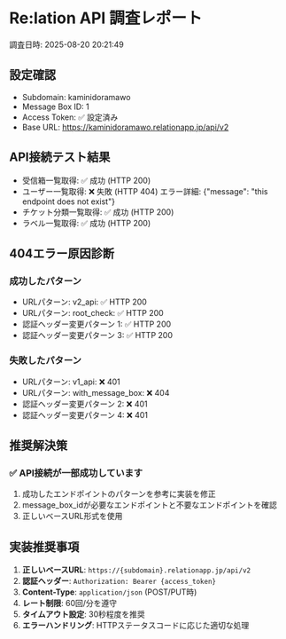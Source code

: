 # Re:lation API 調査レポート
調査日時: 2025-08-20 20:21:49

## 設定確認
- Subdomain: kaminidoramawo
- Message Box ID: 1
- Access Token: ✅ 設定済み
- Base URL: https://kaminidoramawo.relationapp.jp/api/v2

## API接続テスト結果
- 受信箱一覧取得: ✅ 成功 (HTTP 200)
- ユーザー一覧取得: ❌ 失敗 (HTTP 404)
  エラー詳細: {"message": "this endpoint does not exist"}
- チケット分類一覧取得: ✅ 成功 (HTTP 200)
- ラベル一覧取得: ✅ 成功 (HTTP 200)

## 404エラー原因診断
### 成功したパターン
- URLパターン: v2_api: ✅ HTTP 200
- URLパターン: root_check: ✅ HTTP 200
- 認証ヘッダー変更パターン 1: ✅ HTTP 200
- 認証ヘッダー変更パターン 3: ✅ HTTP 200

### 失敗したパターン
- URLパターン: v1_api: ❌ 401
- URLパターン: with_message_box: ❌ 404
- 認証ヘッダー変更パターン 2: ❌ 401
- 認証ヘッダー変更パターン 4: ❌ 401

## 推奨解決策
### ✅ API接続が一部成功しています
1. 成功したエンドポイントのパターンを参考に実装を修正
2. message_box_idが必要なエンドポイントと不要なエンドポイントを確認
3. 正しいベースURL形式を使用

## 実装推奨事項
1. **正しいベースURL**: `https://{subdomain}.relationapp.jp/api/v2`
2. **認証ヘッダー**: `Authorization: Bearer {access_token}`
3. **Content-Type**: `application/json` (POST/PUT時)
4. **レート制限**: 60回/分を遵守
5. **タイムアウト設定**: 30秒程度を推奨
6. **エラーハンドリング**: HTTPステータスコードに応じた適切な処理